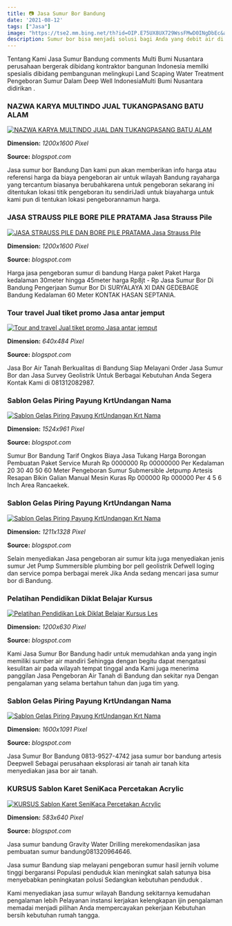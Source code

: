 ```yaml
---
title: 📷 Jasa Sumur Bor Bandung
date: '2021-08-12'
tags: ["Jasa"]
image: "https://tse2.mm.bing.net/th?id=OIP.E75UX8UX729WssFMwD0INgDbEc&amp;pid=15.1"
description: Sumur bor bisa menjadi solusi bagi Anda yang debit air di rumah tergolong rendah dan sering mengalami kekurangan air Berikut ini beberapa manfaat yang bisa A
---
```




Tentang Kami Jasa Sumur Bandung comments Multi Bumi Nusantara perusahaan bergerak dibidang kontraktor bangunan Indonesia memilki spesialis dibidang pembangunan melingkupi Land Scaping Water Treatment Pengeboran Sumur Dalam Deep Well IndonesiaMulti Bumi Nusantara didirikan .



### NAZWA KARYA MULTINDO JUAL TUKANGPASANG BATU ALAM 

[![NAZWA KARYA MULTINDO JUAL DAN TUKANGPASANG BATU ALAM ](https://lh6.ggpht.com/-92pwnmzOCJY/Uib0Ih2xmuI/AAAAAAAAAcw/EqRi0SzTuNs/s1600/IMG_20130829_173011.jpg)](https://lh6.ggpht.com/-92pwnmzOCJY/Uib0Ih2xmuI/AAAAAAAAAcw/EqRi0SzTuNs/s1600/IMG_20130829_173011.jpg)


**Dimension:** _1200x1600 Pixel_ 

**Source:** _blogspot.com_ 


Jasa sumur bor Bandung Dan kami pun akan memberikan info harga atau referensi harga da biaya pengeboran air untuk wilayah Bandung rayaharga yang tercantum biasanya berubahkarena untuk pengeboran sekarang ini ditentukan lokasi titik pengeboran itu sendiriJadi untuk biayaharga untuk kami pun di tentukan lokasi pengeborannamun harga.


### JASA STRAUSS PILE BORE PILE PRATAMA Jasa Strauss Pile

[![JASA STRAUSS PILE DAN BORE PILE PRATAMA Jasa Strauss Pile](http://4.bp.blogspot.com/-037ghPJSVt4/VijvDaxnGCI/AAAAAAAACOE/9elAIG_qbZ4/s1600/IMG20150930132436.jpg)](http://4.bp.blogspot.com/-037ghPJSVt4/VijvDaxnGCI/AAAAAAAACOE/9elAIG_qbZ4/s1600/IMG20150930132436.jpg)


**Dimension:** _1200x1600 Pixel_ 

**Source:** _blogspot.com_ 


Harga jasa pengeboran sumur di bandung Harga paket Paket Harga kedalaman 30meter hingga 45meter harga Rp8jt - Rp Jasa Sumur Bor Di Bandung Pengerjaan Sumur Bor Di SURYALAYA XI DAN GEDEBAGE Bandung Kedalaman 60 Meter KONTAK HASAN SEPTANIA.


### Tour travel Jual tiket promo Jasa antar jemput 

[![Tour and travel Jual tiket promo Jasa antar jemput ](https://2.bp.blogspot.com/-YyHbh2Mtu-g/WAH7knpwsBI/AAAAAAAAAEM/EgJInqMIpMEcea24fQDztyGsuDxFr9iMQCLcB/s640/nakal.jpg)](https://2.bp.blogspot.com/-YyHbh2Mtu-g/WAH7knpwsBI/AAAAAAAAAEM/EgJInqMIpMEcea24fQDztyGsuDxFr9iMQCLcB/s640/nakal.jpg)


**Dimension:** _640x484 Pixel_ 

**Source:** _blogspot.com_ 


Jasa Bor Air Tanah Berkualitas di Bandung Siap Melayani Order Jasa Sumur Bor dan Jasa Survey Geolistrik Untuk Berbagai Kebutuhan Anda Segera Kontak Kami di 081312082987.


### Sablon Gelas Piring Payung KrtUndangan Nama 

[![Sablon  Gelas Piring Payung KrtUndangan Krt Nama ](http://4.bp.blogspot.com/-giTt3UO7BSI/VHuaWXaQ4II/AAAAAAAAAB4/ZFKlec9NsS8/s1600/23%2BNOV%2B14B.JPG)](http://4.bp.blogspot.com/-giTt3UO7BSI/VHuaWXaQ4II/AAAAAAAAAB4/ZFKlec9NsS8/s1600/23%2BNOV%2B14B.JPG)


**Dimension:** _1524x961 Pixel_ 

**Source:** _blogspot.com_ 


Sumur Bor Bandung Tarif Ongkos Biaya Jasa Tukang Harga Borongan Pembuatan Paket Service Murah Rp 0000000 Rp 00000000 Per Kedalaman 20 30 40 50 60 Meter Pengeboran Sumur Submersible Jetpump Artesis Resapan Bikin Galian Manual Mesin Kuras Rp 000000 Rp 000000 Per 4 5 6 Inch Area Rancaekek.


### Sablon Gelas Piring Payung KrtUndangan Nama 

[![Sablon  Gelas Piring Payung KrtUndangan Krt Nama ](https://1.bp.blogspot.com/-IAp8yqF4xhs/VHuZ8UQkobI/AAAAAAAAAAs/s2aavVF0Nsw/s1600/14%2Bnov%2B14b.JPG)](https://1.bp.blogspot.com/-IAp8yqF4xhs/VHuZ8UQkobI/AAAAAAAAAAs/s2aavVF0Nsw/s1600/14%2Bnov%2B14b.JPG)


**Dimension:** _1211x1328 Pixel_ 

**Source:** _blogspot.com_ 


Selain menyediakan Jasa pengeboran air sumur kita juga menyediakan jenis sumur Jet Pump Summersible plumbing bor pell geolistrik Defwell loging dan service pompa berbagai merek Jika Anda sedang mencari jasa sumur bor di Bandung.


### Pelatihan Pendidikan Diklat Belajar Kursus 

[![Pelatihan Pendidikan Lpk Diklat Belajar Kursus Les ](https://1.bp.blogspot.com/-865LB4I3uQ8/V9okY44CooI/AAAAAAAAAMM/KwlSeRRmSJsrKv1TW9tLWU3DuL9NGur8wCLcB/w1200-h630-p-k-no-nu/aneka%2Bkuningg18.jpg)](https://1.bp.blogspot.com/-865LB4I3uQ8/V9okY44CooI/AAAAAAAAAMM/KwlSeRRmSJsrKv1TW9tLWU3DuL9NGur8wCLcB/w1200-h630-p-k-no-nu/aneka%2Bkuningg18.jpg)


**Dimension:** _1200x630 Pixel_ 

**Source:** _blogspot.com_ 


Kami Jasa Sumur Bor Bandung hadir untuk memudahkan anda yang ingin memiliki sumber air mandiri Sehingga dengan begitu dapat mengatasi kesulitan air pada wilayah tempat tinggal anda Kami juga menerima panggilan Jasa Pengeboran Air Tanah di Bandung dan sekitar nya Dengan pengalaman yang selama bertahun tahun dan juga tim yang.


### Sablon Gelas Piring Payung KrtUndangan Nama 

[![Sablon  Gelas Piring Payung KrtUndangan Krt Nama ](https://4.bp.blogspot.com/-RqfzO8dOIys/VHuaNcJ4DbI/AAAAAAAAABY/-CaZuB5i7X8/s1600/19%2Bnov%2B14%2Ba.JPG)](https://4.bp.blogspot.com/-RqfzO8dOIys/VHuaNcJ4DbI/AAAAAAAAABY/-CaZuB5i7X8/s1600/19%2Bnov%2B14%2Ba.JPG)


**Dimension:** _1600x1091 Pixel_ 

**Source:** _blogspot.com_ 


Jasa Sumur Bor Bandung 0813-9527-4742 jasa sumur bor bandung artesis Deepwell Sebagai perusahaan eksplorasi air tanah air tanah kita menyediakan jasa bor air tanah.


### KURSUS Sablon Karet SeniKaca Percetakan Acrylic 

[![KURSUS  Sablon Karet SeniKaca Percetakan Acrylic ](https://2.bp.blogspot.com/-XWdGPLBdoKI/WA7bKD3ww8I/AAAAAAAAAEA/v1DjHY4rq6QCukQn5HVl5G3GRFWB_KdBQCLcB/s640/aneka%2Bsouvenir.jpg)](https://2.bp.blogspot.com/-XWdGPLBdoKI/WA7bKD3ww8I/AAAAAAAAAEA/v1DjHY4rq6QCukQn5HVl5G3GRFWB_KdBQCLcB/s640/aneka%2Bsouvenir.jpg)


**Dimension:** _583x640 Pixel_ 

**Source:** _blogspot.com_ 



Jasa sumur bandung Gravity Water Drilling merekomendasikan jasa pembuatan sumur bandung081320964646.


Jasa sumur Bandung siap melayani pengeboran sumur hasil jernih volume tinggi bergaransi Populasi penduduk kian meningkat salah satunya bisa menyebabkan peningkatan polusi Sedangkan kebutuhan penduduk .


Kami menyediakan jasa sumur wilayah Bandung sekitarnya kemudahan pengalaman lebih Pelayanan instansi kerjakan kelengkapan ijin pengalaman memadai menjadi pilihan Anda mempercayakan pekerjaan Kebutuhan bersih kebutuhan rumah tangga.




